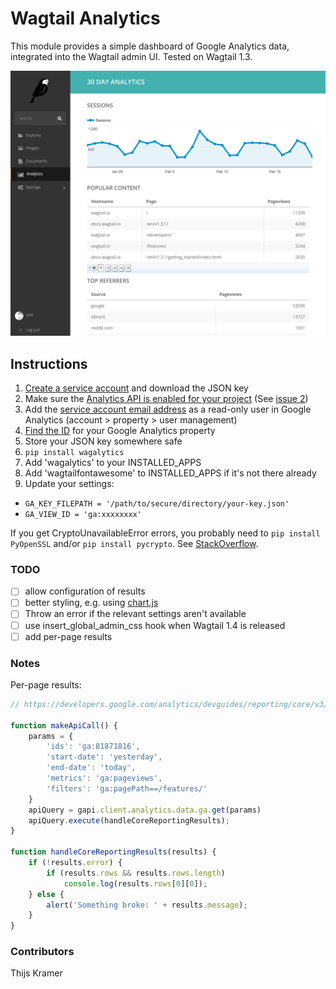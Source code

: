 # Wagtail Analytics

This module provides a simple dashboard of Google Analytics data, integrated into the Wagtail admin UI. Tested on Wagtail 1.3.

![Screenshot](screenshot.png)

## Instructions

1. [Create a service account](https://ga-dev-tools.appspot.com/embed-api/server-side-authorization) and download the JSON key
1. Make sure the [Analytics API is enabled for your project](https://console.developers.google.com/apis/api/analytics/overview) (See [issue 2](https://github.com/tomdyson/wagalytics/issues/2))
1. Add the [service account email address](https://console.developers.google.com/permissions/serviceaccounts) as a read-only user in Google Analytics (account > property > user management)
1. [Find the ID](https://lucidpress.zendesk.com/hc/en-us/articles/207335356) for your Google Analytics property
1. Store your JSON key somewhere safe
1. `pip install wagalytics`
1. Add 'wagalytics' to your INSTALLED_APPS
1. Add 'wagtailfontawesome' to INSTALLED_APPS if it's not there already
1. Update your settings:
 - `GA_KEY_FILEPATH = '/path/to/secure/directory/your-key.json'`
 - `GA_VIEW_ID = 'ga:xxxxxxxx'`

If you get CryptoUnavailableError errors, you probably need to `pip install PyOpenSSL` and/or `pip install pycrypto`. See [StackOverflow](http://stackoverflow.com/questions/27305867/google-api-access-using-service-account-oauth2client-client-cryptounavailableerr).

### TODO

 - [ ] allow configuration of results
 - [ ] better styling, e.g. using [chart.js](https://ga-dev-tools.appspot.com/embed-api/third-party-visualizations/)
 - [ ] Throw an error if the relevant settings aren't available
 - [ ] use insert_global_admin_css hook when Wagtail 1.4 is released
 - [ ] add per-page results

### Notes

Per-page results:

```javascript
// https://developers.google.com/analytics/devguides/reporting/core/v3/coreDevguide

function makeApiCall() {
    params = {
        'ids': 'ga:81871816',
        'start-date': 'yesterday',
        'end-date': 'today',
        'metrics': 'ga:pageviews',
        'filters': 'ga:pagePath==/features/'
    }
    apiQuery = gapi.client.analytics.data.ga.get(params)
    apiQuery.execute(handleCoreReportingResults);
}

function handleCoreReportingResults(results) {
    if (!results.error) {
        if (results.rows && results.rows.length)
            console.log(results.rows[0][0]);
    } else {
        alert('Something broke: ' + results.message);
    }
}
```

### Contributors

Thijs Kramer
